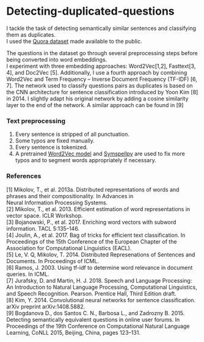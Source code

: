 # Detecting-duplicated-questions
I tackle the task of detecting semantically similar sentences and classifying them as duplicates. <br />
I used the [Quora dataset](https://www.kaggle.com/c/quora-question-pairs) made available to the public. <br />

The questions in the dataset go through several preprocessing steps before being converted into word embeddings. <br />
I experiment with three embedding approaches: Word2Vec[1,2], Fasttext[3, 4], and Doc2Vec [5]. Additionally, I use a fourth approach by combining Word2Vec and Term Frequency – Inverse Document Frequency (TF-IDF) [6, 7]. The network used to classify questions pairs as duplicates is based on the CNN architecture for sentence classification introduced by Yoon Kim [8] in 2014. I slightly adapt his original network by adding a cosine similarity layer to the end of the network. A similar approach can be found in [9]

### Text preprocessing

1. Every sentence is stripped of all punctuation.
2. Some typos are fixed manually.
3. Every sentence is tokenized.
4. A pretrained [Word2Vec model](https://drive.google.com/file/d/0B7XkCwpI5KDYNlNUTTlSS21pQmM/edit) and [Symspellpy](https://github.com/mammothb/symspellpy) are used to fix more typos and to segment words appropriately if necessary.









### References
[1] Mikolov, T., et al. 2013a. Distributed representations of words and phrases and their compositionality. In Advances in    
Neural Information Processing Systems. <br />
[2] Mikolov, T., et al. 2013. Efficient estimation of word representations in vector space. ICLR Workshop. <br />
[3] Bojanowski, P., et al. 2017. Enriching word vectors with subword information. TACL 5:135–146. <br />
[4] Joulin, A., et al. 2017. Bag of tricks for efficient text classification. In Proceedings of the 15th Conference of the European Chapter of the Association for Computational Linguistics (EACL). <br />
[5] Le, V. Q, Mikolov, T. 2014. Distributed Represenations of Sentences and Documents. In Proceedings of ICML. <br />
[6] Ramos, J. 2003. Using tf-idf to determine word relevance in document queries. In ICML. <br />
[7] Jurafsky, D. and Martin, H. J. 2018. Speech and Language Processing: An Introduction to Natural Language Processing, Computational Linguistics, and Speech Recognition. Pearson. Prentice Hall, Third Edition draft. <br />
[8] Kim, Y. 2014. Convolutional neural networks for sentence classification. arXiv preprint arXiv:1408.5882.<br />
[9]  Bogdanova D., dos Santos C. N., Barbosa L., and Zadrozny B. 2015. Detecting semantically equivalent questions in online user forums. In Proceedings of the 19th Conference on Computational Natural Language Learning, CoNLL 2015, Beijing, China, pages 123–131.
